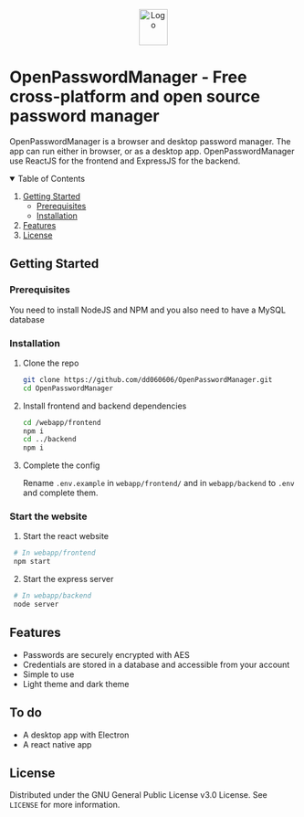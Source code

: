 <p align="center">
    <img src="https://opm.dd06-dev.rh-web.eu/assets/images/icon.png" alt="Logo" width="50" height="63">

</p>





# OpenPasswordManager - Free cross-platform and open source password manager





OpenPasswordManager is a browser and desktop password manager. The app can run either in browser, or as a desktop app.
OpenPasswordManager use ReactJS for the frontend and ExpressJS for the backend.


<details open="open">
  <summary>Table of Contents</summary>
  <ol>
    <li>
      <a href="#getting-started">Getting Started</a>
      <ul>
        <li><a href="#prerequisites">Prerequisites</a></li>
        <li><a href="#installation">Installation</a></li>
      </ul>
    </li>
    <li><a href="#features">Features</a></li>
    <li><a href="#license">License</a></li>
  </ol>
</details>



## Getting Started

### Prerequisites

You need to install NodeJS and NPM and you also need to have a MySQL database

### Installation

1. Clone the repo
   ```sh
   git clone https://github.com/dd060606/OpenPasswordManager.git
   cd OpenPasswordManager
   ```
3. Install frontend and backend dependencies
   ```sh
   cd /webapp/frontend
   npm i
   cd ../backend
   npm i
   ```

4. Complete the config
  
    Rename `.env.example` in `webapp/frontend/` and in `webapp/backend` to `.env` and complete them.

### Start the website
  1. Start the react website
  ```sh
   # In webapp/frontend
   npm start
   ```
  2. Start the express server
  ```sh
   # In webapp/backend
   node server
   ```

## Features
  - Passwords are securely encrypted with AES
  - Credentials are stored in a database and accessible from your account
  - Simple to use
  - Light theme and dark theme

## To do
  - A desktop app with Electron
  - A react native app

## License

Distributed under the GNU General Public License v3.0 License. See `LICENSE` for more information.
